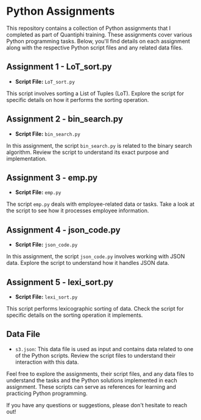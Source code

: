 # Python Assignments

This repository contains a collection of Python assignments that I completed as part of Quantiphi training. These assignments cover various Python programming tasks. Below, you'll find details on each assignment along with the respective Python script files and any related data files.

## Assignment 1 - LoT_sort.py
- **Script File:** `LoT_sort.py`

This script involves sorting a List of Tuples (LoT). Explore the script for specific details on how it performs the sorting operation.

## Assignment 2 - bin_search.py
- **Script File:** `bin_search.py`

In this assignment, the script `bin_search.py` is related to the binary search algorithm. Review the script to understand its exact purpose and implementation.

## Assignment 3 - emp.py
- **Script File:** `emp.py`

The script `emp.py` deals with employee-related data or tasks. Take a look at the script to see how it processes employee information.

## Assignment 4 - json_code.py
- **Script File:** `json_code.py`

In this assignment, the script `json_code.py` involves working with JSON data. Explore the script to understand how it handles JSON data.

## Assignment 5 - lexi_sort.py
- **Script File:** `lexi_sort.py`

This script performs lexicographic sorting of data. Check the script for specific details on the sorting operation it implements.

## Data File
- `s3.json`: This data file is used as input and contains data related to one of the Python scripts. Review the script files to understand their interaction with this data.

Feel free to explore the assignments, their script files, and any data files to understand the tasks and the Python solutions implemented in each assignment. These scripts can serve as references for learning and practicing Python programming.

If you have any questions or suggestions, please don't hesitate to reach out!
